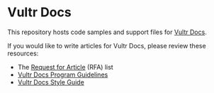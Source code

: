 # Vultr Docs

This repository hosts code samples and support files for [Vultr Docs](https://www.vultr.com/docs/).

If you would like to write articles for Vultr Docs, please review these resources:

* The [Request for Article](/rfa/) (RFA) list
* [Vultr Docs Program Guidelines](https://www.vultr.com/docs/vultr-docs-program-guidelines)
* [Vultr Docs Style Guide](https://www.vultr.com/docs/vultr-docs-style-guide)
